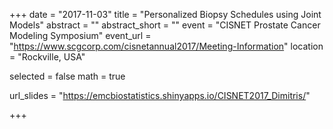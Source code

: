 +++
date = "2017-11-03"
title = "Personalized Biopsy Schedules using Joint Models"
abstract = ""
abstract_short = ""
event = "CISNET Prostate Cancer Modeling Symposium"
event_url = "https://www.scgcorp.com/cisnetannual2017/Meeting-Information"
location = "Rockville, USA"

selected = false
math = true

url_slides = "https://emcbiostatistics.shinyapps.io/CISNET2017_Dimitris/"

+++
